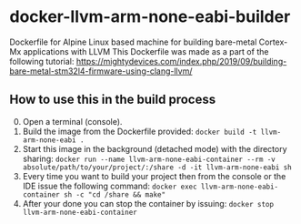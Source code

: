 # docker-llvm-arm-none-eabi-builder
Dockerfile for Alpine Linux based machine for building bare-metal Cortex-Mx applications with LLVM
This Dockerfile was made as a part of the following tutorial: https://mightydevices.com/index.php/2019/09/building-bare-metal-stm32l4-firmware-using-clang-llvm/


## How to use this in the build process
0. Open a terminal (console).
1. Build the image from the Dockerfile provided: `docker build -t llvm-arm-none-eabi .`
2. Start this image in the background (detached mode) with the directory sharing: `docker run --name llvm-arm-none-eabi-container --rm -v absolute/path/to/your/project/:/share -d -it llvm-arm-none-eabi sh`
3. Every time you want to build your project then from the console or the IDE issue the following command: `docker exec llvm-arm-none-eabi-container sh -c "cd /share && make"`
4. After your done you can stop the container by issuing: `docker stop llvm-arm-none-eabi-container`
